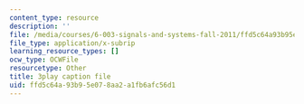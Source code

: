 ```yaml
---
content_type: resource
description: ''
file: /media/courses/6-003-signals-and-systems-fall-2011/ffd5c64a93b95e078aa2a1fb6afc56d1_-FHm2pQmiSM.vtt
file_type: application/x-subrip
learning_resource_types: []
ocw_type: OCWFile
resourcetype: Other
title: 3play caption file
uid: ffd5c64a-93b9-5e07-8aa2-a1fb6afc56d1
---
```

